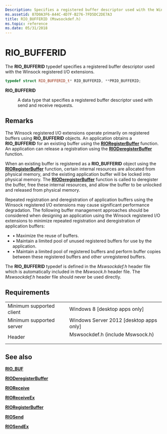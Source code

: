 ```yaml
---
Description: Specifies a registered buffer descriptor used with the Winsock registered I/O extensions.
ms.assetid: 87D0A3F6-A44C-4D7F-B276-7FD5DC2DE7A3
title: RIO_BUFFERID (Mswsockdef.h)
ms.topic: reference
ms.date: 05/31/2018
---
```


# RIO\_BUFFERID

The **RIO\_BUFFERID** typedef specifies a registered buffer descriptor used with the Winsock registered I/O extensions.


```C++
typedef struct RIO_BUFFERID_t* RIO_BUFFERID, **PRIO_BUFFERID;
```



<dl> <dt>

**RIO\_BUFFERID**
</dt> <dd>

A data type that specifies a registered buffer descriptor used with send and receive requests.

</dd> </dl>

## Remarks

The Winsock registered I/O extensions operate primarily on registered buffers using **RIO\_BUFFERID** objects. An application obtains a **RIO\_BUFFERID** for an existing buffer using the [**RIORegisterBuffer**](https://msdn.microsoft.com/library/Hh437199(v=VS.85).aspx) function. An application can release a registration using the [**RIODeregisterBuffer**](https://msdn.microsoft.com/library/Hh448847(v=VS.85).aspx) function.

When an existing buffer is registered as a **RIO\_BUFFERID** object using the [**RIORegisterBuffer**](https://msdn.microsoft.com/library/Hh437199(v=VS.85).aspx) function, certain internal resources are allocated from physical memory, and the existing application buffer will be locked into physical memory. The [**RIODeregisterBuffer**](https://msdn.microsoft.com/library/Hh448847(v=VS.85).aspx) function is called to deregister the buffer, free these internal resources, and allow the buffer to be unlocked and released from physical memory.

Repeated registration and deregistration of application buffers using the Winsock registered I/O extensions may cause significant performance degradation. The following buffer management approaches should be considered when designing an application using the Winsock registered I/O extensions to minimize repeated registration and deregistration of application buffers:

-   • Maximize the reuse of buffers.
-   • Maintain a limited pool of unused registered buffers for use by the application.
-   • Maintain a limited pool of registered buffers and perform buffer copies between these registered buffers and other unregistered buffers.

The **RIO\_BUFFERID** typedef is defined in the *Mswsockdef.h* header file which is automatically included in the *Mswsock.h* header file. The *Mswsockdef.h* header file should never be used directly.

## Requirements



|                                     |                                                                                                             |
|-------------------------------------|-------------------------------------------------------------------------------------------------------------|
| Minimum supported client<br/> | Windows 8 \[desktop apps only\]<br/>                                                                  |
| Minimum supported server<br/> | Windows Server 2012 \[desktop apps only\]<br/>                                                        |
| Header<br/>                   | <dl> <dt>Mswsockdef.h (include Mswsock.h)</dt> </dl> |



## See also

<dl> <dt>

[**RIO\_BUF**](/windows/desktop/api/Mswsockdef/ns-mswsockdef-rio_buf)
</dt> <dt>

[**RIODeregisterBuffer**](https://msdn.microsoft.com/library/Hh448847(v=VS.85).aspx)
</dt> <dt>

[**RIOReceive**](https://msdn.microsoft.com/library/Hh437193(v=VS.85).aspx)
</dt> <dt>

[**RIOReceiveEx**](https://msdn.microsoft.com/library/Hh437196(v=VS.85).aspx)
</dt> <dt>

[**RIORegisterBuffer**](https://msdn.microsoft.com/library/Hh437199(v=VS.85).aspx)
</dt> <dt>

[**RIOSend**](https://msdn.microsoft.com/library/Hh437213(v=VS.85).aspx)
</dt> <dt>

[**RIOSendEx**](https://msdn.microsoft.com/library/Hh437216(v=VS.85).aspx)
</dt> </dl>

 

 




